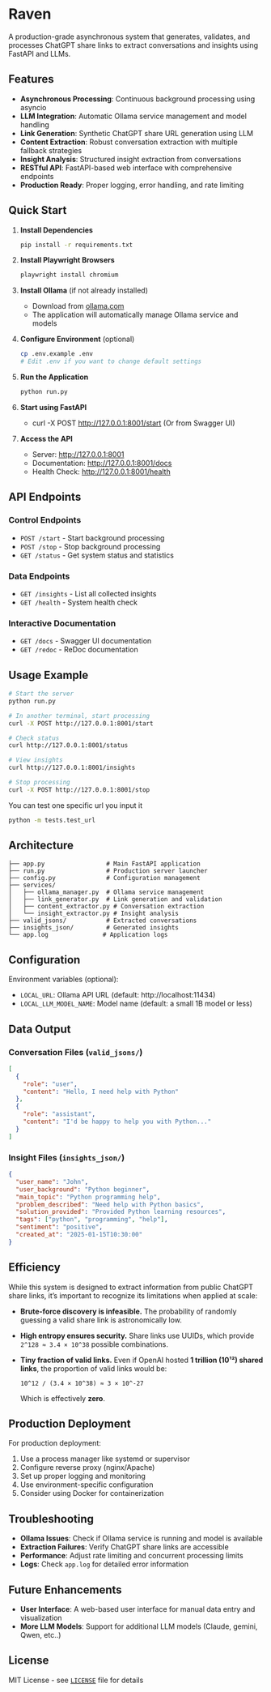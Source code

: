 # Raven

A production-grade asynchronous system that generates, validates, and processes ChatGPT share links to extract conversations and insights using FastAPI and LLMs.

## Features

- **Asynchronous Processing**: Continuous background processing using asyncio
- **LLM Integration**: Automatic Ollama service management and model handling
- **Link Generation**: Synthetic ChatGPT share URL generation using LLM
- **Content Extraction**: Robust conversation extraction with multiple fallback strategies
- **Insight Analysis**: Structured insight extraction from conversations
- **RESTful API**: FastAPI-based web interface with comprehensive endpoints
- **Production Ready**: Proper logging, error handling, and rate limiting

## Quick Start

1. **Install Dependencies**
   ```bash
   pip install -r requirements.txt
   ```

2. **Install Playwright Browsers**
   ```bash
   playwright install chromium
   ```

3. **Install Ollama** (if not already installed)
   - Download from [ollama.com](https://ollama.com)
   - The application will automatically manage Ollama service and models

4. **Configure Environment** (optional)
   ```bash
   cp .env.example .env
   # Edit .env if you want to change default settings
   ```

5. **Run the Application**
   ```bash
   python run.py
   ```

6. **Start using FastAPI**
   - curl -X POST http://127.0.0.1:8001/start (Or from Swagger UI)

7. **Access the API**
   - Server: http://127.0.0.1:8001
   - Documentation: http://127.0.0.1:8001/docs
   - Health Check: http://127.0.0.1:8001/health

## API Endpoints

### Control Endpoints
- `POST /start` - Start background processing
- `POST /stop` - Stop background processing
- `GET /status` - Get system status and statistics

### Data Endpoints
- `GET /insights` - List all collected insights
- `GET /health` - System health check

### Interactive Documentation
- `GET /docs` - Swagger UI documentation
- `GET /redoc` - ReDoc documentation

## Usage Example

```bash
# Start the server
python run.py

# In another terminal, start processing
curl -X POST http://127.0.0.1:8001/start

# Check status
curl http://127.0.0.1:8001/status

# View insights
curl http://127.0.0.1:8001/insights

# Stop processing
curl -X POST http://127.0.0.1:8001/stop
```
You can test one specific url you input it
```bash
python -m tests.test_url
```
## Architecture

```
├── app.py                 # Main FastAPI application
├── run.py                 # Production server launcher
├── config.py              # Configuration management
├── services/
│   ├── ollama_manager.py  # Ollama service management
│   ├── link_generator.py  # Link generation and validation
│   ├── content_extractor.py # Conversation extraction
│   └── insight_extractor.py # Insight analysis
├── valid_jsons/           # Extracted conversations
├── insights_json/         # Generated insights
└── app.log               # Application logs
```

## Configuration

Environment variables (optional):
- `LOCAL_URL`: Ollama API URL (default: http://localhost:11434)
- `LOCAL_LLM_MODEL_NAME`: Model name (default: a small 1B model or less)

## Data Output

### Conversation Files (`valid_jsons/`)
```json
[
  {
    "role": "user",
    "content": "Hello, I need help with Python"
  },
  {
    "role": "assistant", 
    "content": "I'd be happy to help you with Python..."
  }
]
```

### Insight Files (`insights_json/`)
```json
{
  "user_name": "John",
  "user_background": "Python beginner",
  "main_topic": "Python programming help",
  "problem_described": "Need help with Python basics",
  "solution_provided": "Provided Python learning resources",
  "tags": ["python", "programming", "help"],
  "sentiment": "positive",
  "created_at": "2025-01-15T10:30:00"
}
```

## Efficiency

While this system is designed to extract information from public ChatGPT share links, it’s important to recognize its limitations when applied at scale:

- **Brute-force discovery is infeasible.** The probability of randomly guessing a valid share link is astronomically low.  
- **High entropy ensures security.** Share links use UUIDs, which provide `2^128 ≈ 3.4 × 10^38` possible combinations.  
- **Tiny fraction of valid links.** Even if OpenAI hosted **1 trillion (10¹²) shared links**, the proportion of valid links would be:

  `10^12 / (3.4 × 10^38) ≈ 3 × 10^-27`

  Which is effectively **zero**.



## Production Deployment

For production deployment:

1. Use a process manager like systemd or supervisor
2. Configure reverse proxy (nginx/Apache)
3. Set up proper logging and monitoring
4. Use environment-specific configuration
5. Consider using Docker for containerization

## Troubleshooting

- **Ollama Issues**: Check if Ollama service is running and model is available
- **Extraction Failures**: Verify ChatGPT share links are accessible
- **Performance**: Adjust rate limiting and concurrent processing limits
- **Logs**: Check `app.log` for detailed error information

## Future Enhancements

- **User Interface**: A web-based user interface for manual data entry and visualization
- **More LLM Models**: Support for additional LLM models (Claude, gemini, Qwen, etc..)

## License

MIT License - see [`LICENSE`](./LICENSE) file for details
